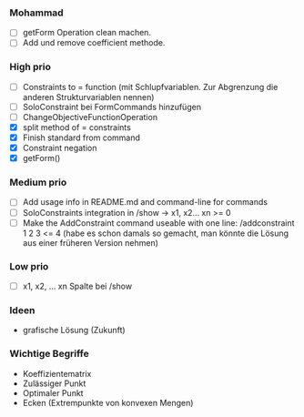 ### Mohammad
- [ ] getForm Operation clean machen.
- [ ] Add und remove coefficient methode.

### High prio
- [ ] Constraints to = function (mit Schlupfvariablen. Zur Abgrenzung die anderen Strukturvariablen nennen)
- [ ] SoloConstraint bei FormCommands hinzufügen
- [ ] ChangeObjectiveFunctionOperation
- [X] split method of = constraints
- [X] Finish standard from command
- [X] Constraint negation
- [X] getForm()

### Medium prio
- [ ] Add usage info in README.md and command-line for commands
- [ ] SoloConstraints integration in /show -> x1, x2... xn >= 0
- [ ] Make the AddConstraint command useable with one line: /addconstraint 1 2 3 <= 4 (habe es schon damals so gemacht, man könnte die Lösung aus einer früheren Version nehmen)

### Low prio
- [ ] x1, x2, ... xn Spalte bei /show


### Ideen
- grafische Lösung (Zukunft)


### Wichtige Begriffe
- Koeffizientematrix
- Zulässiger Punkt
- Optimaler Punkt
- Ecken (Extrempunkte von konvexen Mengen)